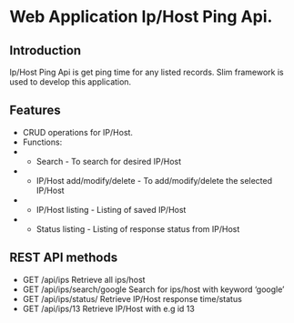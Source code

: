 # Web Application Ip/Host Ping Api.

## Introduction
Ip/Host Ping Api is get ping time for any listed records. Slim framework is used to develop this application. 

## Features
* CRUD operations for IP/Host.
* Functions:
* * Search - To search for desired IP/Host
* * IP/Host add/modify/delete - To add/modify/delete the selected IP/Host
* * IP/Host listing - Listing of saved IP/Host
* * Status listing - Listing of response status from IP/Host

## REST API methods
* GET 	/api/ips 	           	Retrieve all ips/host
* GET 	/api/ips/search/google 	Search for ips/host with keyword ‘google’
* GET 	/api/ips/status/ 		Retrieve IP/Host response time/status
* GET 	/api/ips/13 			Retrieve IP/Host with e.g id 13
